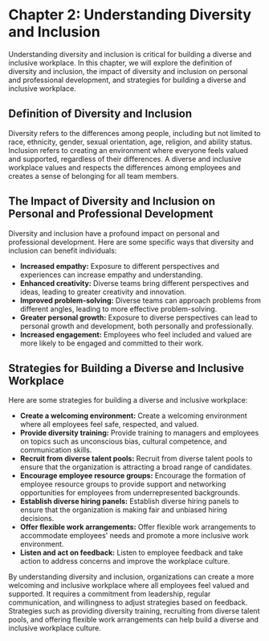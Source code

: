 Chapter 2: Understanding Diversity and Inclusion
================================================

Understanding diversity and inclusion is critical for building a diverse and inclusive workplace. In this chapter, we will explore the definition of diversity and inclusion, the impact of diversity and inclusion on personal and professional development, and strategies for building a diverse and inclusive workplace.

Definition of Diversity and Inclusion
-------------------------------------

Diversity refers to the differences among people, including but not limited to race, ethnicity, gender, sexual orientation, age, religion, and ability status. Inclusion refers to creating an environment where everyone feels valued and supported, regardless of their differences. A diverse and inclusive workplace values and respects the differences among employees and creates a sense of belonging for all team members.

The Impact of Diversity and Inclusion on Personal and Professional Development
------------------------------------------------------------------------------

Diversity and inclusion have a profound impact on personal and professional development. Here are some specific ways that diversity and inclusion can benefit individuals:

* **Increased empathy:** Exposure to different perspectives and experiences can increase empathy and understanding.
* **Enhanced creativity:** Diverse teams bring different perspectives and ideas, leading to greater creativity and innovation.
* **Improved problem-solving:** Diverse teams can approach problems from different angles, leading to more effective problem-solving.
* **Greater personal growth:** Exposure to diverse perspectives can lead to personal growth and development, both personally and professionally.
* **Increased engagement:** Employees who feel included and valued are more likely to be engaged and committed to their work.

Strategies for Building a Diverse and Inclusive Workplace
---------------------------------------------------------

Here are some strategies for building a diverse and inclusive workplace:

* **Create a welcoming environment:** Create a welcoming environment where all employees feel safe, respected, and valued.
* **Provide diversity training:** Provide training to managers and employees on topics such as unconscious bias, cultural competence, and communication skills.
* **Recruit from diverse talent pools:** Recruit from diverse talent pools to ensure that the organization is attracting a broad range of candidates.
* **Encourage employee resource groups:** Encourage the formation of employee resource groups to provide support and networking opportunities for employees from underrepresented backgrounds.
* **Establish diverse hiring panels:** Establish diverse hiring panels to ensure that the organization is making fair and unbiased hiring decisions.
* **Offer flexible work arrangements:** Offer flexible work arrangements to accommodate employees' needs and promote a more inclusive work environment.
* **Listen and act on feedback:** Listen to employee feedback and take action to address concerns and improve the workplace culture.

By understanding diversity and inclusion, organizations can create a more welcoming and inclusive workplace where all employees feel valued and supported. It requires a commitment from leadership, regular communication, and willingness to adjust strategies based on feedback. Strategies such as providing diversity training, recruiting from diverse talent pools, and offering flexible work arrangements can help build a diverse and inclusive workplace culture.
